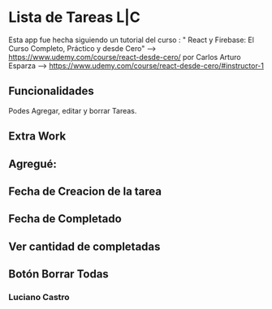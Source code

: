 # Lista de Tareas L|C 
Esta app fue hecha siguiendo un tutorial del curso :
" React y Firebase: El Curso Completo, Práctico y desde Cero" 
--> https://www.udemy.com/course/react-desde-cero/
por Carlos Arturo Esparza
 --> https://www.udemy.com/course/react-desde-cero/#instructor-1

## Funcionalidades

Podes Agregar, editar y borrar Tareas.


## Extra Work 

## Agregué: 

## Fecha de Creacion de la tarea 
## Fecha de Completado
## Ver cantidad de completadas
## Botón Borrar Todas

### Luciano Castro 